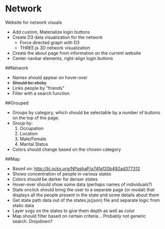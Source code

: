 Network
=====

Website for network visuals

- Add custom, Materialize login buttons
- Create D3 data visualization for the network
  - Force directed graph with D3
  - THREE.js 3D network visualization
- Create the about page from information on the current website
- Center navbar elements, right-align login buttons


##Network

- Names should appear on hover-over
- ~~Should be sticky~~
- Links people by "friends"
- Filter with a search function


##Grouped

- Groups by category, which should be selectable by a number of buttons on the top of the page.
- Group by:
  1. Occupation
  2. Location
  3. Male/Female
  4. Marital Status
- Colors should change based on the chosen category

##Map

- Based on: http://bl.ocks.org/NPashaP/a74faf20b492ad377312
- Shows concentration of people in various states
- Colors should be darker for denser states
- Hover-over should show some data (perhaps names of individuals?)
- State onclick should bring the user to a separate page (or modal) that displays all the people present in the state and some details about them
- Get state path data out of the states.js(json) file and separate logic from static data
- Layer svgs on the states to give them depth as well as color
- Map should filter based on certain criteria... Probably not generic search. Dropdown?
